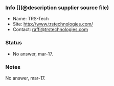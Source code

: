 ### Info [](@description supplier source file)

* Name: TRS-Tech
* Site:  http://www.trstechnologies.com/
* Contact: raffi@trstechnologies.com

### Status

* No answer, mar-17.

### Notes
 
No answer, mar-17.
